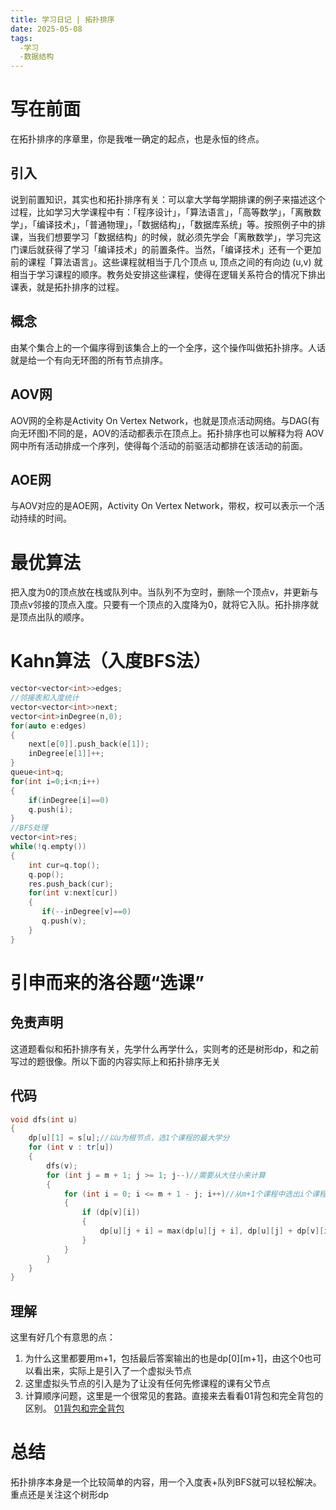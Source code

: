 ```yaml
---
title: 学习日记 | 拓扑排序
date: 2025-05-08
tags:
  -学习
  -数据结构
---
```

# 写在前面
在拓扑排序的序章里，你是我唯一确定的起点，也是永恒的终点。
<!-- more -->  
## 引入
说到前置知识，其实也和拓扑排序有关：可以拿大学每学期排课的例子来描述这个过程，比如学习大学课程中有：「程序设计」，「算法语言」，「高等数学」，「离散数学」，「编译技术」，「普通物理」，「数据结构」，「数据库系统」等。按照例子中的排课，当我们想要学习「数据结构」的时候，就必须先学会「离散数学」，学习完这门课后就获得了学习「编译技术」的前置条件。当然，「编译技术」还有一个更加前的课程「算法语言」。这些课程就相当于几个顶点 u, 顶点之间的有向边 (u,v) 就相当于学习课程的顺序。教务处安排这些课程，使得在逻辑关系符合的情况下排出课表，就是拓扑排序的过程。
## 概念
由某个集合上的一个偏序得到该集合上的一个全序，这个操作叫做拓扑排序。人话就是给一个有向无环图的所有节点排序。
## AOV网
AOV网的全称是Activity On Vertex Network，也就是顶点活动网络。与DAG(有向无环图)不同的是，AOV的活动都表示在顶点上。拓扑排序也可以解释为将 AOV 网中所有活动排成一个序列，使得每个活动的前驱活动都排在该活动的前面。
## AOE网
与AOV对应的是AOE网，Activity On Vertex Network，带权，权可以表示一个活动持续的时间。
# 最优算法
把入度为0的顶点放在栈或队列中。当队列不为空时，删除一个顶点v，并更新与顶点v邻接的顶点入度。只要有一个顶点的入度降为0，就将它入队。拓扑排序就是顶点出队的顺序。
# Kahn算法（入度BFS法）
```cpp
vector<vector<int>>edges;
//邻接表和入度统计
vector<vector<int>>next;
vector<int>inDegree(n,0);
for(auto e:edges)
{
    next[e[0]].push_back(e[1]);
    inDegree[e[1]]++;
}
queue<int>q;
for(int i=0;i<n;i++)
{
    if(inDegree[i]==0)
    q.push(i);
}
//BFS处理
vector<int>res;
while(!q.empty())
{
    int cur=q.top();
    q.pop();
    res.push_back(cur);
    for(int v:next[cur])
    {
       if(--inDegree[v]==0)
       q.push(v);
    }
}
```
# 引申而来的洛谷题“选课”
## 免责声明
这道题看似和拓扑排序有关，先学什么再学什么，实则考的还是树形dp，和之前写过的题很像。所以下面的内容实际上和拓扑排序无关
## 代码
```cpp
void dfs(int u)
{
	dp[u][1] = s[u];//以u为根节点，选1个课程的最大学分
	for (int v : tr[u])
	{
		dfs(v);
		for (int j = m + 1; j >= 1; j--)//需要从大往小来计算
		{
			for (int i = 0; i <= m + 1 - j; i++)//从m+1个课程中选出i个课程
			{
				if (dp[v][i])
				{
					dp[u][j + i] = max(dp[u][j + i], dp[u][j] + dp[v][i]);
				}
			}
		}
	}
}
```
## 理解
这里有好几个有意思的点：
1. 为什么这里都要用m+1，包括最后答案输出的也是dp[0][m+1]，由这个0也可以看出来，实际上是引入了一个虚拟头节点
2. 这里虚拟头节点的引入是为了让没有任何先修课程的课有父节点
3. 计算顺序问题，这里是一个很常见的套路。直接来去看看01背包和完全背包的区别。
[01背包和完全背包](https://www.cnblogs.com/fengziwei/p/7750849.html)
# 总结
拓扑排序本身是一个比较简单的内容，用一个入度表+队列BFS就可以轻松解决。重点还是关注这个树形dp

